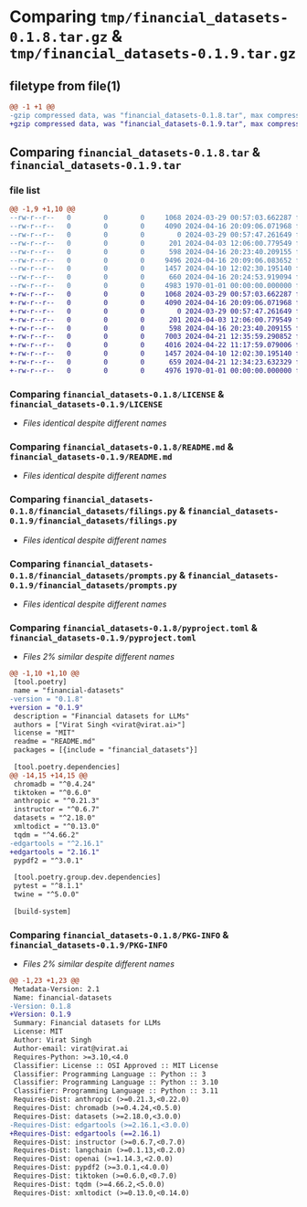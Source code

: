 # Comparing `tmp/financial_datasets-0.1.8.tar.gz` & `tmp/financial_datasets-0.1.9.tar.gz`

## filetype from file(1)

```diff
@@ -1 +1 @@
-gzip compressed data, was "financial_datasets-0.1.8.tar", max compression
+gzip compressed data, was "financial_datasets-0.1.9.tar", max compression
```

## Comparing `financial_datasets-0.1.8.tar` & `financial_datasets-0.1.9.tar`

### file list

```diff
@@ -1,9 +1,10 @@
--rw-r--r--   0        0        0     1068 2024-03-29 00:57:03.662287 financial_datasets-0.1.8/LICENSE
--rw-r--r--   0        0        0     4090 2024-04-16 20:09:06.071968 financial_datasets-0.1.8/README.md
--rw-r--r--   0        0        0        0 2024-03-29 00:57:47.261649 financial_datasets-0.1.8/financial_datasets/__init__.py
--rw-r--r--   0        0        0      201 2024-04-03 12:06:00.779549 financial_datasets-0.1.8/financial_datasets/dataset.py
--rw-r--r--   0        0        0      598 2024-04-16 20:23:40.209155 financial_datasets-0.1.8/financial_datasets/filings.py
--rw-r--r--   0        0        0     9496 2024-04-16 20:09:06.083652 financial_datasets-0.1.8/financial_datasets/generator.py
--rw-r--r--   0        0        0     1457 2024-04-10 12:02:30.195140 financial_datasets-0.1.8/financial_datasets/prompts.py
--rw-r--r--   0        0        0      660 2024-04-16 20:24:53.919094 financial_datasets-0.1.8/pyproject.toml
--rw-r--r--   0        0        0     4983 1970-01-01 00:00:00.000000 financial_datasets-0.1.8/PKG-INFO
+-rw-r--r--   0        0        0     1068 2024-03-29 00:57:03.662287 financial_datasets-0.1.9/LICENSE
+-rw-r--r--   0        0        0     4090 2024-04-16 20:09:06.071968 financial_datasets-0.1.9/README.md
+-rw-r--r--   0        0        0        0 2024-03-29 00:57:47.261649 financial_datasets-0.1.9/financial_datasets/__init__.py
+-rw-r--r--   0        0        0      201 2024-04-03 12:06:00.779549 financial_datasets-0.1.9/financial_datasets/dataset.py
+-rw-r--r--   0        0        0      598 2024-04-16 20:23:40.209155 financial_datasets-0.1.9/financial_datasets/filings.py
+-rw-r--r--   0        0        0     7003 2024-04-21 12:35:59.290852 financial_datasets-0.1.9/financial_datasets/generator.py
+-rw-r--r--   0        0        0     4016 2024-04-22 11:17:59.079006 financial_datasets-0.1.9/financial_datasets/parser.py
+-rw-r--r--   0        0        0     1457 2024-04-10 12:02:30.195140 financial_datasets-0.1.9/financial_datasets/prompts.py
+-rw-r--r--   0        0        0      659 2024-04-21 12:34:23.632329 financial_datasets-0.1.9/pyproject.toml
+-rw-r--r--   0        0        0     4976 1970-01-01 00:00:00.000000 financial_datasets-0.1.9/PKG-INFO
```

### Comparing `financial_datasets-0.1.8/LICENSE` & `financial_datasets-0.1.9/LICENSE`

 * *Files identical despite different names*

### Comparing `financial_datasets-0.1.8/README.md` & `financial_datasets-0.1.9/README.md`

 * *Files identical despite different names*

### Comparing `financial_datasets-0.1.8/financial_datasets/filings.py` & `financial_datasets-0.1.9/financial_datasets/filings.py`

 * *Files identical despite different names*

### Comparing `financial_datasets-0.1.8/financial_datasets/prompts.py` & `financial_datasets-0.1.9/financial_datasets/prompts.py`

 * *Files identical despite different names*

### Comparing `financial_datasets-0.1.8/pyproject.toml` & `financial_datasets-0.1.9/pyproject.toml`

 * *Files 2% similar despite different names*

```diff
@@ -1,10 +1,10 @@
 [tool.poetry]
 name = "financial-datasets"
-version = "0.1.8"
+version = "0.1.9"
 description = "Financial datasets for LLMs"
 authors = ["Virat Singh <virat@virat.ai>"]
 license = "MIT"
 readme = "README.md"
 packages = [{include = "financial_datasets"}]
 
 [tool.poetry.dependencies]
@@ -14,15 +14,15 @@
 chromadb = "^0.4.24"
 tiktoken = "^0.6.0"
 anthropic = "^0.21.3"
 instructor = "^0.6.7"
 datasets = "^2.18.0"
 xmltodict = "^0.13.0"
 tqdm = "^4.66.2"
-edgartools = "^2.16.1"
+edgartools = "2.16.1"
 pypdf2 = "^3.0.1"
 
 [tool.poetry.group.dev.dependencies]
 pytest = "^8.1.1"
 twine = "^5.0.0"
 
 [build-system]
```

### Comparing `financial_datasets-0.1.8/PKG-INFO` & `financial_datasets-0.1.9/PKG-INFO`

 * *Files 2% similar despite different names*

```diff
@@ -1,23 +1,23 @@
 Metadata-Version: 2.1
 Name: financial-datasets
-Version: 0.1.8
+Version: 0.1.9
 Summary: Financial datasets for LLMs
 License: MIT
 Author: Virat Singh
 Author-email: virat@virat.ai
 Requires-Python: >=3.10,<4.0
 Classifier: License :: OSI Approved :: MIT License
 Classifier: Programming Language :: Python :: 3
 Classifier: Programming Language :: Python :: 3.10
 Classifier: Programming Language :: Python :: 3.11
 Requires-Dist: anthropic (>=0.21.3,<0.22.0)
 Requires-Dist: chromadb (>=0.4.24,<0.5.0)
 Requires-Dist: datasets (>=2.18.0,<3.0.0)
-Requires-Dist: edgartools (>=2.16.1,<3.0.0)
+Requires-Dist: edgartools (==2.16.1)
 Requires-Dist: instructor (>=0.6.7,<0.7.0)
 Requires-Dist: langchain (>=0.1.13,<0.2.0)
 Requires-Dist: openai (>=1.14.3,<2.0.0)
 Requires-Dist: pypdf2 (>=3.0.1,<4.0.0)
 Requires-Dist: tiktoken (>=0.6.0,<0.7.0)
 Requires-Dist: tqdm (>=4.66.2,<5.0.0)
 Requires-Dist: xmltodict (>=0.13.0,<0.14.0)
```

